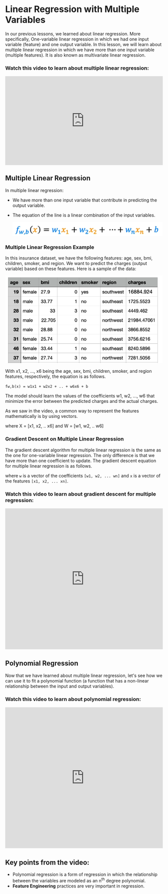 # Linear Regression with Multiple Variables
In our previous lessons, we learned about linear regression. More specifically, One-variable linear regression in which we had one input variable (feature) and one output variable. In this lesson, we will learn about multiple linear regression in which we have more than one input variable (multiple features). It is also known as multivariate linear regression.

### Watch this video to learn about multiple linear regression:
<div style="position: relative; padding-bottom: 56.25%; height: 0;">
<iframe src="https://www.youtube.com/embed/jXg0vU0y1ak" frameborder="0" webkitallowfullscreen mozallowfullscreen allowfullscreen style="position: absolute; top: 0; left: 0; width: 100%; height: 100%;"></iframe>
</div>

## Multiple Linear Regression
In multiple linear regression:
- We have more than one input variable that contribute in predicting the output variable.
- The equation of the line is a linear combination of the input variables.

    <img src="../../images/multiple-linear-regression-equation.png"  alt="Multiple Linear Regression" />


### Multiple Linear Regression Example
In this insurance dataset, we have the following features: age, sex, bmi, children, smoker, and region. We want to predict the charges (output variable) based on these features. Here is a sample of the data:

<img src="../../images/insurance-ds-sample1.png"  alt="Insurance Dataset Sample" />

With x1, x2, ..., x6 being the age, sex, bmi, children, smoker, and region features, respectively, the equation is as follows.

`fw,b(x) = w1x1 + w2x2 + .. + w6x6 + b`

The model should learn the values of the coefficients w1, w2, ..., w6 that minimize the error between the predicted charges and the actual charges.

As we saw in the video, a common way to represent the features mathematically is by using vectors.

where X = [x1, x2, .. x6] and W = [w1, w2, .. w6]


### Gradient Descent on Multiple Linear Regression
The gradient descent algorithm for multiple linear regression is the same as the one for one-variable linear regression. The only difference is that we have more than one coefficient to update. The gradient descent equation for multiple linear regression is as follows.

where `w` is a vector of the coefficients `[w1, w2, ... wn]` and `x` is a vector of the features `[x1, x2, ... xn]`.


### Watch this video to learn about gradient descent for multiple regression:

<iframe width="100%" height="450" src="https://www.youtube.com/embed/YjpCQof9tI8?si=I8bgt9iPaQWHN_Pm&amp;start=0&end=274" title="YouTube video player" frameborder="0" allow="accelerometer; autoplay; clipboard-write; encrypted-media; gyroscope; picture-in-picture; web-share" allowfullscreen></iframe>

## Polynomial Regression
Now that we have learned about multiple linear regression, let's see how we can use it to fit a polynomial function (a function that has a non-linear relationship between the input and output variables).

### Watch this video to learn about polynomial regression:
<iframe width="100%" height="450" src="https://www.youtube.com/embed/IFkRKJ5iBDE?si=vvxIFx60aDWuPb1Q&amp;start=0&end=228" title="YouTube video player" frameborder="0" allow="accelerometer; autoplay; clipboard-write; encrypted-media; gyroscope; picture-in-picture; web-share" allowfullscreen></iframe>


## Key points from the video:
- Polynomial regression is a form of regression in which the relationship between the variables are modeled as an n<sup>th</sup> degree polynomial.
- **Feature Engineering** practices are very important in regression. 